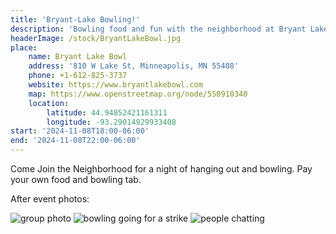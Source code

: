 ```yaml
---
title: 'Bryant-Lake Bowling!'
description: 'Bowling food and fun with the neighborhood at Bryant Lake Bowl'
headerImage: /stock/BryantLakeBowl.jpg
place:
    name: Bryant Lake Bowl
    address: '810 W Lake St, Minneapolis, MN 55408'
    phone: +1-612-825-3737
    website: https://www.bryantlakebowl.com
    map: https://www.openstreetmap.org/node/550910340
    location:
        latitude: 44.94852421161311
        longitude: -93.29014929933408
start: '2024-11-08T18:00-06:00'
end: '2024-11-08T22:00-06:00'
---
```


Come Join the Neighborhood for a night of hanging out and bowling. Pay your own food and bowling tab.

After event photos:

![group photo](/photos/2024-November-Bryant-Lake-Bowl/group_photo.jpeg)
![bowling going for a strike](/photos/2024-November-Bryant-Lake-Bowl/bowling_lane.jpeg)
![people chatting](/photos/2024-November-Bryant-Lake-Bowl/chatting.jpeg)